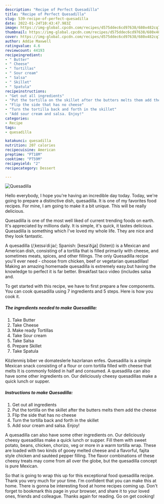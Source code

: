 ```yaml
---
description: "Recipe of Perfect Quesadilla"
title: "Recipe of Perfect Quesadilla"
slug: 539-recipe-of-perfect-quesadilla
date: 2022-01-24T10:43:47.983Z
image: https://img-global.cpcdn.com/recipes/d575ddec6cd97638/680x482cq70/quesadilla-recipe-main-photo.jpg
thumbnail: https://img-global.cpcdn.com/recipes/d575ddec6cd97638/680x482cq70/quesadilla-recipe-main-photo.jpg
cover: https://img-global.cpcdn.com/recipes/d575ddec6cd97638/680x482cq70/quesadilla-recipe-main-photo.jpg
author: Addie Maxwell
ratingvalue: 4.6
reviewcount: 44193
recipeingredient:
- " Butter"
- " Cheese"
- " Tortillas"
- " Sour cream"
- " Salsa"
- " Skillet"
- " Spatula"
recipeinstructions:
- "Get out all ingredients"
- "Put the tortilla on the skillet after the butters melts them add the cheese"
- "Flip the side that has no cheese"
- "Turn the tortilla back and forth in the skillet"
- "Add sour cream and salsa. Enjoy!"
categories:
- Recipe
tags:
- quesadilla

katakunci: quesadilla 
nutrition: 207 calories
recipecuisine: American
preptime: "PT18M"
cooktime: "PT59M"
recipeyield: "2"
recipecategory: Dessert

---
```



![Quesadilla](https://img-global.cpcdn.com/recipes/d575ddec6cd97638/680x482cq70/quesadilla-recipe-main-photo.jpg)

Hello everybody, I hope you're having an incredible day today. Today, we're going to prepare a distinctive dish, quesadilla. It is one of my favorites food recipes. For mine, I am going to make it a bit unique. This will be really delicious.

Quesadilla is one of the most well liked of current trending foods on earth. It's appreciated by millions daily. It is simple, it's quick, it tastes delicious. Quesadilla is something which I've loved my whole life. They are nice and they look fantastic.

A quesadilla (/ˌkeɪsəˈdiːjə/; Spanish: [kesaˈðiʝa] (listen)) is a Mexican and American dish, consisting of a tortilla that is filled primarily with cheese, and sometimes meats, spices, and other fillings. The only Quesadilla recipe you&#39;ll ever need - choose from chicken, beef or vegetarian quesadillas! Making an amazing homemade quesadilla is extremely easy.but having the knowledge to perfect it is far better. Breakfast taco video (includes salsa and.


To get started with this recipe, we have to first prepare a few components. You can cook quesadilla using 7 ingredients and 5 steps. Here is how you cook it.

<!--inarticleads1-->

##### The ingredients needed to make Quesadilla:

1. Take  Butter
1. Take  Cheese
1. Make ready  Tortillas
1. Take  Sour cream
1. Take  Salsa
1. Prepare  Skillet
1. Take  Spatula


Közlenmiş biber ve domateslerle hazırlanan enfes. Quesadilla is a simple Mexican snack consisting of a flour or corn tortilla filled with cheese that melts It is commonly folded in half and consumed. A quesadilla can also have some other ingredients on. Our deliciously cheesy quesadillas make a quick lunch or supper. 

<!--inarticleads2-->

##### Instructions to make Quesadilla:

1. Get out all ingredients
1. Put the tortilla on the skillet after the butters melts them add the cheese
1. Flip the side that has no cheese
1. Turn the tortilla back and forth in the skillet
1. Add sour cream and salsa. Enjoy!


A quesadilla can also have some other ingredients on. Our deliciously cheesy quesadillas make a quick lunch or supper. Fill them with sweet potato, beans, chicken, chorizo, veg or more in a warm tortilla wrap. These are loaded with two kinds of gooey melted cheese and a flavorful, fajita style chicken and sautéed pepper filling. The flavor combinations of these cheesy treats may come from all over the globe, but the quesadilla concept is pure Mexican. 

So that is going to wrap this up for this exceptional food quesadilla recipe. Thank you very much for your time. I'm confident that you can make this at home. There is gonna be interesting food at home recipes coming up. Don't forget to bookmark this page in your browser, and share it to your loved ones, friends and colleague. Thanks again for reading. Go on get cooking!
